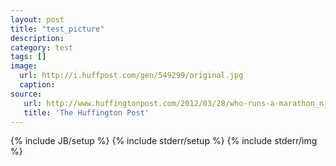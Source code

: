 ```yaml
---
layout: post
title: "test_picture"
description:
category: test
tags: []
image:
  url: http://i.huffpost.com/gen/549299/original.jpg
  caption:
source:
   url: http://www.huffingtonpost.com/2012/03/28/who-runs-a-marathon_n_1385741.html
   title: 'The Huffington Post'
---
```

{% include JB/setup %}	{% include stderr/setup %}	{% include stderr/img  %}

